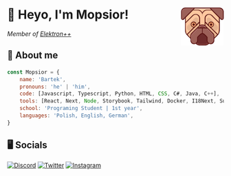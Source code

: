 <h1>👋 Heyo, I'm Mopsior! <img src="https://raw.githubusercontent.com/Mopsior/mopsior/main/assets/pug.png" align="right" alt="logo"></h1>
<p><em>Member of <a href="https://github.com/ElektronPlus">Elektron++</a></em></p>

## 👨 About me

```javascript
const Mopsior = {
    name: 'Bartek',
    pronouns: 'he' | 'him',
    code: [Javascript, Typescript, Python, HTML, CSS, C#, Java, C++],
    tools: [React, Next, Node, Storybook, Tailwind, Docker, I18Next, Supabase, GraphQL, OpenCV, Mediapipe],
    school: 'Programing Student | 1st year',
    languages: 'Polish, English, German',
}
```

## 🖥️ Socials

[![Discord](https://img.shields.io/badge/Mopsior%237997-%235662f6?style=for-the-badge&logo=discord&logoColor=white)](https://discord.com/users/469481610526457856) [![Twitter](https://img.shields.io/badge/Twitter-%231DA1F2?style=for-the-badge&logo=twitter&logoColor=white)](https://twitter.com/Mopsior) [![Instagram](https://img.shields.io/badge/Instagram-%23d52e85?style=for-the-badge&logo=instagram&logoColor=white)](https://instagram.com/mopsior_dev/)
